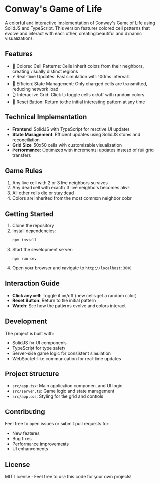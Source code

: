 # Conway's Game of Life

A colorful and interactive implementation of Conway's Game of Life using SolidJS and TypeScript. This version features colored cell patterns that evolve and interact with each other, creating beautiful and dynamic visualizations.

## Features

- 🎨 Colored Cell Patterns: Cells inherit colors from their neighbors, creating visually distinct regions
- ⚡ Real-time Updates: Fast simulation with 100ms intervals
- 🔄 Efficient State Management: Only changed cells are transmitted, reducing network load
- 👆 Interactive Grid: Click to toggle cells on/off with random colors
- 🔄 Reset Button: Return to the initial interesting pattern at any time

## Technical Implementation

- **Frontend**: SolidJS with TypeScript for reactive UI updates
- **State Management**: Efficient updates using SolidJS stores and reconciliation
- **Grid Size**: 50x50 cells with customizable visualization
- **Performance**: Optimized with incremental updates instead of full grid transfers

## Game Rules

1. Any live cell with 2 or 3 live neighbors survives
2. Any dead cell with exactly 3 live neighbors becomes alive
3. All other cells die or stay dead
4. Colors are inherited from the most common neighbor color

## Getting Started

1. Clone the repository
2. Install dependencies:
   ```bash
   npm install
   ```
3. Start the development server:
   ```bash
   npm run dev
   ```
4. Open your browser and navigate to `http://localhost:3000`

## Interaction Guide

- **Click any cell**: Toggle it on/off (new cells get a random color)
- **Reset Button**: Return to the initial pattern
- **Watch**: See how the patterns evolve and colors interact

## Development

The project is built with:

- SolidJS for UI components
- TypeScript for type safety
- Server-side game logic for consistent simulation
- WebSocket-like communication for real-time updates

## Project Structure

- `src/app.tsx`: Main application component and UI logic
- `src/server.ts`: Game logic and state management
- `src/app.css`: Styling for the grid and controls

## Contributing

Feel free to open issues or submit pull requests for:

- New features
- Bug fixes
- Performance improvements
- UI enhancements

## License

MIT License - Feel free to use this code for your own projects!
